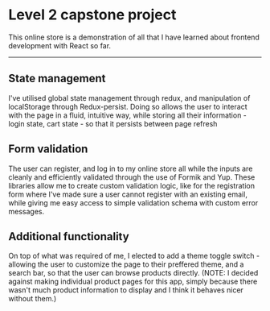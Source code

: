 # Level 2 capstone project

This online store is a demonstration of all that I have learned about frontend development with React so far.

---

## State management

I've utilised global state management through redux, and manipulation of localStorage through Redux-persist.
Doing so allows the user to interact with the page in a fluid, intuitive way, while storing all their information - login state, cart state - so that it persists
between page refresh

## Form validation

The user can register, and log in to my online store all while the inputs are cleanly and efficiently validated through the use of Formik and Yup.
These libraries allow me to create custom validation logic, like for the registration form where I've made sure a user cannot register with an existing email,
while giving me easy access to simple validation schema with custom error messages.

## Additional functionality

On top of what was required of me, I elected to add a theme toggle switch - allowing the user to customize the page to their preffered theme, and a search bar, so that the user can browse products directly.
(NOTE: I decided against making individual product pages for this app, simply because there wasn't much product information to display and I think it behaves nicer without them.)
